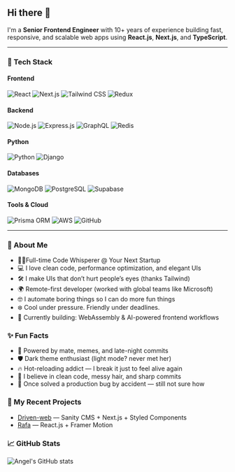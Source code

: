 ## Hi there 👋

I'm a **Senior Frontend Engineer** with 10+ years of experience building fast, responsive, and scalable web apps using **React.js**, **Next.js**, and **TypeScript**.

---

### 🔧 Tech Stack

#### Frontend
![React](https://img.shields.io/badge/-React-61DAFB?logo=react&logoColor=white&style=flat)
![Next.js](https://img.shields.io/badge/-Next.js-000000?logo=next.js&logoColor=white&style=flat)
![Tailwind CSS](https://img.shields.io/badge/-Tailwind%20CSS-06B6D4?logo=tailwindcss&logoColor=white&style=flat)
![Redux](https://img.shields.io/badge/-Redux-764ABC?logo=redux&logoColor=white&style=flat)

#### Backend
![Node.js](https://img.shields.io/badge/-Node.js-339933?logo=node.js&logoColor=white&style=flat)
![Express.js](https://img.shields.io/badge/-Express.js-000000?logo=express&logoColor=white&style=flat)
![GraphQL](https://img.shields.io/badge/-GraphQL-E10098?logo=graphql&logoColor=white&style=flat)
![Redis](https://img.shields.io/badge/-Redis-DC382D?logo=redis&logoColor=white&style=flat)

#### Python
![Python](https://img.shields.io/badge/-Python-3776AB?logo=python&logoColor=white&style=flat)
![Django](https://img.shields.io/badge/-Django-092E20?logo=django&logoColor=white&style=flat)

#### Databases
![MongoDB](https://img.shields.io/badge/-MongoDB-47A248?logo=mongodb&logoColor=white&style=flat)
![PostgreSQL](https://img.shields.io/badge/-PostgreSQL-4169E1?logo=postgresql&logoColor=white&style=flat)
![Supabase](https://img.shields.io/badge/-Supabase-3ECF8E?logo=supabase&logoColor=white&style=flat)

#### Tools & Cloud
![Prisma ORM](https://img.shields.io/badge/-Prisma-2D3748?logo=prisma&logoColor=white&style=flat)
![AWS](https://img.shields.io/badge/-AWS-232F3E?logo=amazonaws&logoColor=white&style=flat)
![GitHub](https://img.shields.io/badge/-GitHub-181717?logo=github&logoColor=white&style=flat)

---

### 🚀 About Me
- 🧑‍💻Full-time Code Whisperer @ Your Next Startup 
- 💻 I love clean code, performance optimization, and elegant UIs
- 🛠 I make UIs that don’t hurt people’s eyes (thanks Tailwind)  
- 🌍 Remote-first developer (worked with global teams like Microsoft)
- 🤓 I automate boring things so I can do more fun things
- ❄️ Cool under pressure. Friendly under deadlines.
- 🧠 Currently building: WebAssembly & AI-powered frontend workflows
  
### ✨ Fun Facts
- 🧪 Powered by mate, memes, and late-night commits
- 🛡 Dark theme enthusiast (light mode? never met her)
- 🔥 Hot-reloading addict — I break it just to feel alive again
- 👻 I believe in clean code, messy hair, and sharp commits
- 🤯 Once solved a production bug by accident — still not sure how

### 🔨 My Recent Projects
- [Driven-web](https://github.com/afox-tech/driven-web-com) — Sanity CMS + Next.js + Styled Components
- [Rafa](https://github.com/afox-tech/resumebuilder) — React.js + Framer Motion

### 📈 GitHub Stats
![Angel's GitHub stats](https://github-readme-stats.vercel.app/api?username=afox-tech&show_icons=true&theme=default)


<!--
**afox-tech/afox-tech** is a ✨ _special_ ✨ repository because its `README.md` (this file) appears on your GitHub profile.

Here are some ideas to get you started:

- 🔭 I’m currently working on ...
- 🌱 I’m currently learning ...
- 👯 I’m looking to collaborate on ...
- 🤔 I’m looking for help with ...
- 💬 Ask me about ...
- 📫 How to reach me: ...
- 😄 Pronouns: ...
- ⚡ Fun fact: ...
-->
